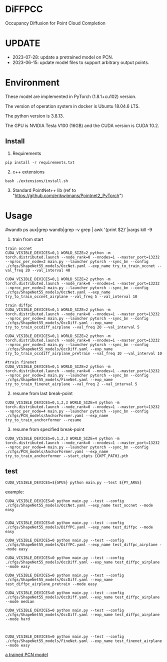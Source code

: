 # DiFFPCC 
Occupancy Diffusion for Point Cloud Completion

# UPDATE
* 2023-07-28: update a pretrained model on PCN.
* 2023-06-15: update model files to support arbitrary output points.

# Environment

These model are implemented in PyTorch (1.8.1+cu102) version. 

The version of operation system in docker is Ubuntu 18.04.6 LTS.

The python version is 3.8.13. 

The GPU is NVIDIA Tesla V100 (16GB) and the CUDA version is CUDA 10.2.

## Install
1. Requirements
```
pip install -r requirements.txt
```
2. c++ extensions
```
bash ./extensions/install.sh
```
3. Standard PointNet++ lib 
(ref to "https://github.com/erikwijmans/Pointnet2_PyTorch")

# Usage
 

#wandb 
ps aux|grep wandb|grep -v grep | awk '{print $2}'|xargs kill -9

 
1. train from start
```
train occnet
CUDA_VISIBLE_DEVICES=0,1 WORLD_SIZE=2 python -m torch.distributed.launch --node_rank=0 --nnodes=1 --master_port=13232 --nproc_per_node=2 main.py --launcher pytorch --sync_bn --config ./cfgs/ShapeNet55_models/OccNet.yaml --exp_name try_to_train_occnet --val_freq 20 --val_interval 40   

CUDA_VISIBLE_DEVICES=0,1 WORLD_SIZE=2 python -m torch.distributed.launch --node_rank=0 --nnodes=1 --master_port=13232 --nproc_per_node=2 main.py --launcher pytorch --sync_bn --config ./cfgs/ShapeNet55_models/OccNet.yaml --exp_name try_to_train_occnet_airplane --val_freq 5 --val_interval 10   

train diffpc
CUDA_VISIBLE_DEVICES=0,1 WORLD_SIZE=2 python -m torch.distributed.launch --node_rank=0 --nnodes=1 --master_port=13232 --nproc_per_node=2 main.py --launcher pytorch --sync_bn --config ./cfgs/ShapeNet55_models/OccDiff.yaml --exp_name try_to_train_occdiff_airplane --val_freq 20 --val_interval 5

CUDA_VISIBLE_DEVICES=0,1 WORLD_SIZE=2 python -m torch.distributed.launch --node_rank=0 --nnodes=1 --master_port=13232 --nproc_per_node=2 main.py --launcher pytorch --sync_bn --config ./cfgs/ShapeNet55_models/OccDiff.yaml --exp_name try_to_train_occdiff_airplane_pretrain --val_freq 10 --val_interval 10 
 
#train finenet
CUDA_VISIBLE_DEVICES=0,1 WORLD_SIZE=2 python -m torch.distributed.launch --node_rank=0 --nnodes=1 --master_port=13232 --nproc_per_node=2 main.py --launcher pytorch --sync_bn --config ./cfgs/ShapeNet55_models/FineNet.yaml --exp_name try_to_train_finenet_airplane --val_freq 2 --val_interval 5 
```

2. resume from last break-point
```
CUDA_VISIBLE_DEVICES=0,1,2,3 WORLD_SIZE=4 python -m torch.distributed.launch --node_rank=0 --nnodes=1 --master_port=13232 --nproc_per_node=4 main.py --launcher pytorch --sync_bn --config ./cfgs/PCN_models/AnchorFormer.yaml --exp_name try_to_train_anchorformer --resume
```
3. resume from specified break-point 
```
CUDA_VISIBLE_DEVICES=0,1,2,3 WORLD_SIZE=4 python -m torch.distributed.launch --node_rank=0 --nnodes=1 --master_port=13232 --nproc_per_node=4 main.py --launcher pytorch --sync_bn --config ./cfgs/PCN_models/AnchorFormer.yaml --exp_name try_to_train_anchorformer --start_ckpts {CKPT_PATH}.pth
```
## test
```
CUDA_VISIBLE_DEVICES=${GPUS} python main.py --test ${PY_ARGS}
```
example:
```
CUDA_VISIBLE_DEVICES=0 python main.py --test --config ./cfgs/ShapeNet55_models/OccNet.yaml --exp_name test_occnet --mode easy


CUDA_VISIBLE_DEVICES=0 python main.py --test --config ./cfgs/ShapeNet55_models/DiffPC.yaml --exp_name test_diffpc --mode easy

CUDA_VISIBLE_DEVICES=0 python main.py --test --config ./cfgs/ShapeNet55_models/DiffPC.yaml --exp_name test_diffpc_airplane --mode easy

CUDA_VISIBLE_DEVICES=0 python main.py --test --config ./cfgs/ShapeNet55_models/OccDiff.yaml --exp_name test_diffpc_airplane --mode easy

CUDA_VISIBLE_DEVICES=0 python main.py --test --config ./cfgs/ShapeNet55_models/OccDiff.yaml --exp_name test_diffpc_airplane_pretrain --mode easy

CUDA_VISIBLE_DEVICES=0 python main.py --test --config ./cfgs/ShapeNet55_models/OccDiff.yaml --exp_name test_diffpc_airplane --mode median

CUDA_VISIBLE_DEVICES=0 python main.py --test --config ./cfgs/ShapeNet55_models/OccDiff.yaml --exp_name test_diffpc_airplane --mode hard



CUDA_VISIBLE_DEVICES=0 python main.py --test --config ./cfgs/ShapeNet55_models/FineNet.yaml --exp_name test_finenet_airplane --mode easy
```
 
[a trained PCN model](https://drive.google.com/file/d/19GQpm5-LRiWQl4qWR_c5gnQ8KHXOSHAe/view?usp=sharing)
